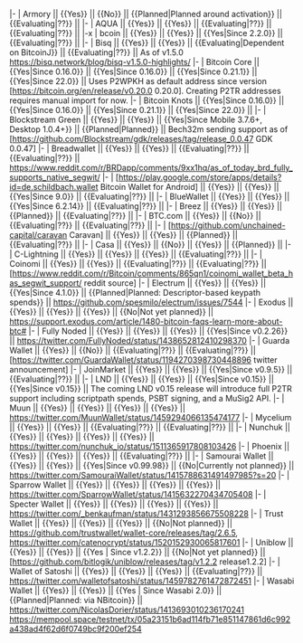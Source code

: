 |-
| Armory || {{Yes}} || {{No}} || {{Planned|Planned around activation}} || {{Evaluating|??}} ||
|-
| AQUA || {{Yes}} || {{Yes}} || {{Evaluating|??}} || {{Evaluating|??}} ||
|-x
| bcoin || {{Yes}} || {{Yes}} || {{Yes|Since 2.2.0}} || {{Evaluating|??}} ||
|-
| Bisq || {{Yes}} || {{Yes}} || {{Evaluating|Dependent on BitcoinJ}} || {{Evaluating|??}} || As of v1.5.0 https://bisq.network/blog/bisq-v1.5.0-highlights/
|-
| Bitcoin Core || {{Yes|Since 0.16.0}} || {{Yes|Since 0.16.0}} || {{Yes|Since 0.21.1}} || {{Yes|Since 22.0}} || Uses P2WPKH as default address since version [https://bitcoin.org/en/release/v0.20.0 0.20.0]. Creating P2TR addresses requires manual import for now.
|-
| Bitcoin Knots || {{Yes|Since 0.16.0}} || {{Yes|Since 0.16.0}} || {{Yes|Since 0.21.1}} || {{Yes|Since 22.0}} ||
|-
| Blockstream Green || {{Yes}} || {{Yes}} || {{Yes|Since Mobile 3.7.6+, Desktop 1.0.4+}} || {{Planned|Planned}} || Bech32m sending support as of [https://github.com/Blockstream/gdk/releases/tag/release_0.0.47 GDK 0.0.47]
|-
| Breadwallet || {{Yes}} || {{Yes}} || {{Evaluating|??}} || {{Evaluating|??}} || https://www.reddit.com/r/BRDapp/comments/9xx1hq/as_of_today_brd_fully_supports_native_segwit/
|-
| [https://play.google.com/store/apps/details?id=de.schildbach.wallet Bitcoin Wallet for Android] || {{Yes}} || {{Yes}} || {{Yes|Since 9.0}} || {{Evaluating|??}} ||
|-
| BlueWallet || {{Yes}} || {{Yes}} || {{Yes|Since 6.2.14}} || {{Evaluating|??}} ||
|-
| Breez || {{Yes}} || {{Yes}} || {{Planned}} || {{Evaluating|??}} ||
|-
| BTC.com || {{Yes}} || {{No}} || {{Evaluating|??}} || {{Evaluating|??}} ||
|-
| [https://github.com/unchained-capital/caravan Caravan] || {{Yes}} || {{Yes}} || {{Planned}} || {{Evaluating|??}} ||
|-
| Casa || {{Yes}} || {{No}} || {{Yes}} || {{Planned}} ||
|-
| C-Lightning || {{Yes}} || {{Yes}} || {{Yes}} || {{Evaluating|??}} ||
|-
| Coinomi || {{Yes}} || {{Yes}} || {{Evaluating|??}} || {{Evaluating|??}} || [https://www.reddit.com/r/Bitcoin/comments/865qn1/coinomi_wallet_beta_has_segwit_support/ reddit source]
|-
| Electrum || {{Yes}} || {{Yes}} || {{Yes|Since 4.1.0}} || {{Planned|Planned: Descriptor-based keypath spends}} || https://github.com/spesmilo/electrum/issues/7544
|-
| Exodus || {{Yes}} || {{Yes}} || {{Yes}} || {{No|Not yet planned}} || https://support.exodus.com/article/1480-bitcoin-faqs-learn-more-about-btc#
|-
| Fully Noded || {{Yes}} || {{Yes}} || {{Yes}} || {{Yes|Since v0.2.26}} || https://twitter.com/FullyNoded/status/1438652812410298370
|-
| Guarda Wallet || {{Yes}} || {{No}} || {{Evaluating|??}} || {{Evaluating|??}} || [https://twitter.com/GuardaWallet/status/1194270398730448896 twitter announcement]
|-
| JoinMarket || {{Yes}} || {{Yes}} || {{Yes|Since v0.9.5}} || {{Evaluating|??}} ||
|-
| LND || {{Yes}} || {{Yes}} || {{Yes|Since v0.15}} || {{Yes|Since v0.15}} || The coming LND v0.15 release will introduce full P2TR support including scriptpath spends, PSBT signing, and a MuSig2 API.
|-
| Muun || {{Yes}} || {{Yes}} || {{Yes}} || {{Yes}} || https://twitter.com/MuunWallet/status/1459294066135474177
|-
| Mycelium || {{Yes}} || {{Yes}} || {{Evaluating|??}} || {{Evaluating|??}} ||
|-
| Nunchuk || {{Yes}} || {{Yes}} || {{Yes}} || {{Yes}} || https://twitter.com/nunchuk_io/status/1511365917808103426
|-
| Phoenix || {{Yes}} || {{Yes}} || {{Yes}} || {{Evaluating|??}} ||
|-
| Samourai Wallet || {{Yes}} || {{Yes}} || {{Yes|Since v0.99.98}}  || {{No|Currently not planned}} || https://twitter.com/SamouraiWallet/status/1415788631491497985?s=20
|-
| Sparrow Wallet || {{Yes}} || {{Yes}} || {{Yes}} || {{Yes}} || https://twitter.com/SparrowWallet/status/1415632270434705408
|-
| Specter Wallet || {{Yes}} || {{Yes}} || {{Yes}} || {{Yes}} || https://twitter.com/_benkaufman/status/1431293856675508228
|-
| Trust Wallet || {{Yes}} || {{Yes}} || {{Yes}} || {{No|Not planned}} || https://github.com/trustwallet/wallet-core/releases/tag/2.6.5, https://twitter.com/catenocrypt/status/1520152930065817601
|-
| Uniblow || {{Yes}} || {{Yes}} || {{Yes | Since v1.2.2}} || {{No|Not yet planned}} || [https://github.com/bitlogik/uniblow/releases/tag/v1.2.2 release1.2.2]
|-
| Wallet of Satoshi || {{Yes}} || {{Yes}} || {{Yes}} || {{Evaluating|??}} || https://twitter.com/walletofsatoshi/status/1459782761472872451
|-
| Wasabi Wallet || {{Yes}} || {{Yes}} || {{Yes | Since Wasabi 2.0}} || {{Planned|Planned: via NBitcoin}} || https://twitter.com/NicolasDorier/status/1413693010236170241 <br> https://mempool.space/testnet/tx/05a23151b6ad114fb71e851147861d6c992a438ad4f62d6f0749bc9f200ef254
